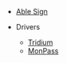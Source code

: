 - [Able Sign](/#able-sign-v15-суулгах-заавар)

- Drivers
  - [Tridium](tridium_windows.md)
  - [MonPass](monpass_windows.md)

<!-- * Downloads
  * [MacOS](https://able.mn/)
  * [Windows 10](https://able.mn/) -->
